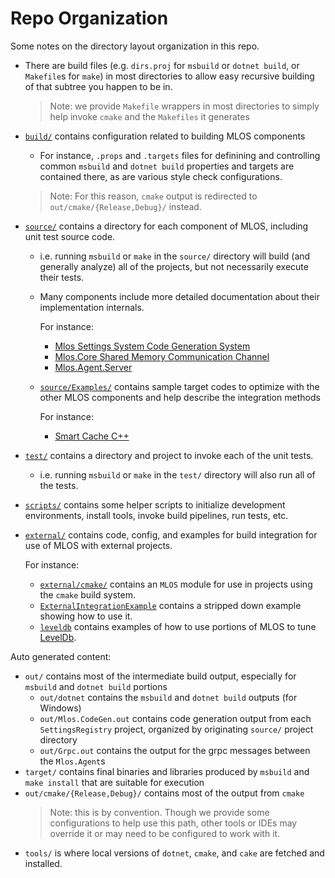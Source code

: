 # Repo Organization

Some notes on the directory layout organization in this repo.

- There are build files (e.g. `dirs.proj` for `msbuild` or `dotnet build`, or `Makefile`s for `make`) in most directories to allow easy recursive building of that subtree you happen to be in.
  > Note: we provide `Makefile` wrappers in most directories to simply help invoke `cmake` and the `Makefiles` it generates
- [`build/`](../build/#mlos-github-tree-view) contains configuration related to building MLOS components
  - For instance, `.props` and `.targets` files for definining and controlling common `msbuild` and `dotnet build` properties and targets are contained there, as are various style check configurations.
  > Note: For this reason, `cmake` output is redirected to `out/cmake/{Release,Debug}/` instead.
- [`source/`](../source/#mlos-github-tree-view) contains a directory for each component of MLOS, including unit test source code.
  - i.e. running `msbuild` or `make` in the `source/` directory will build (and generally analyze) all of the projects, but not necessarily execute their tests.

  - Many components include more detailed documentation about their implementation internals.

    For instance:

    - [Mlos Settings System Code Generation System](../source/Mlos.SettingsSystem.CodeGen/)
    - [Mlos.Core Shared Memory Communication Channel](../source/Mlos.Core/doc/)
    - [Mlos.Agent.Server](../source/Mlos.Agent.Server/)

  - [`source/Examples/`](../source/Examples/) contains sample target codes to optimize with the other MLOS components and help describe the integration methods

    For instance:

    - [Smart Cache C++](../source/Examples/SmartCache/)

- [`test/`](../test/#mlos-github-tree-view) contains a directory and project to invoke each of the unit tests.
  - i.e. running `msbuild` or `make` in the `test/` directory will also run all of the tests.
- [`scripts/`](../scripts/#mlos-github-tree-view) contains some helper scripts to initialize development environments, install tools, invoke build pipelines, run tests, etc.
- [`external/`](../external/#mlos-github-tree-view) contains code, config, and examples for build integration for use of MLOS with external projects.

  For instance:

  - [`external/cmake/`](../external/cmake/) contains an `MLOS` module for use in projects using the `cmake` build system.
  - [`ExternalIntegrationExample`](../external/ExternalIntegrationExample/) contains a stripped down example showing how to use it.
  - [`leveldb`](../external/leveldb/) contains examples of how to use portions of MLOS to tune [LevelDb](https://github.com/google/leveldb).

Auto generated content:

- `out/` contains most of the intermediate build output, especially for `msbuild` and `dotnet build` portions
  - `out/dotnet` contains the `msbuild` and `dotnet build` outputs (for Windows)
  - `out/Mlos.CodeGen.out` contains code generation output from each `SettingsRegistry` project, organized by originating `source/` project directory
  - `out/Grpc.out` contains the output for the grpc messages between the `Mlos.Agent`s
- `target/` contains final binaries and libraries produced by `msbuild` and `make install` that are suitable for execution
- `out/cmake/{Release,Debug}/` contains most of the output from `cmake`
  > Note: this is by convention.  Though we provide some configurations to help use this path, other tools or IDEs may override it or may need to be configured to work with it.
- `tools/` is where local versions of `dotnet`, `cmake`, and `cake` are fetched and installed.
